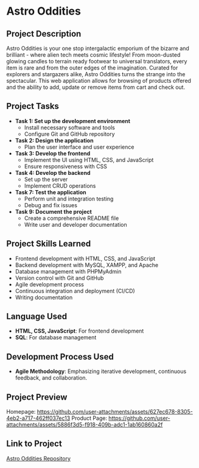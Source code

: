 # Astro Oddities

## Project Description
Astro Oddities is your one stop intergalactic emporium of the bizarre and brilliant - where alien tech meets cosmic lifestyle! From moon-dusted glowing candles to terrain ready footwear to universal translators, every item is rare and from the outer edges of the imagination. Curated for explorers and stargazers alike, Astro Oddities turns the strange into the spectacular. This web application allows for browsing of products offered and the ability to add, update or remove items from cart and check out.

## Project Tasks
- **Task 1: Set up the development environment**
  - Install necessary software and tools
  - Configure Git and GitHub repository
- **Task 2: Design the application**
  - Plan the user interface and user experience
- **Task 3: Develop the frontend**
  - Implement the UI using HTML, CSS, and JavaScript
  - Ensure responsiveness with CSS 
- **Task 4: Develop the backend**
  - Set up the server
  - Implement CRUD operations
- **Task 7: Test the application**
  - Perform unit and integration testing
  - Debug and fix issues
- **Task 9: Document the project**
  - Create a comprehensive README file
  - Write user and developer documentation

## Project Skills Learned
- Frontend development with HTML, CSS, and JavaScript
- Backend development with MySQL, XAMPP, and Apache
- Database management with PHPMyAdmin
- Version control with Git and GitHub
- Agile development process
- Continuous integration and deployment (CI/CD)
- Writing documentation

## Language Used
- **HTML, CSS, JavaScript**: For frontend development
- **SQL**: For database management

## Development Process Used
- **Agile Methodology**: Emphasizing iterative development, continuous feedback, and collaboration.

## Project Preview
Homepage: https://github.com/user-attachments/assets/627ec678-8305-4eb2-a717-462ff037ec13
Product Page: https://github.com/user-attachments/assets/5886f3d5-f918-409b-adc1-1ab160860a2f






## Link to Project
[Astro Oddities Repository](https://github.com/aprtay2887/AstroOddities)
